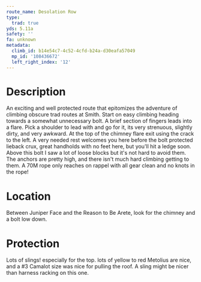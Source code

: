 ```yaml
---
route_name: Desolation Row
type:
  trad: true
yds: 5.11a
safety: ''
fa: unknown
metadata:
  climb_id: b14e54c7-4c52-4cfd-b24a-d30eafa57049
  mp_id: '108436672'
  left_right_index: '12'
---
```

# Description
An exciting and well protected route that epitomizes the adventure of climbing obscure trad routes at Smith.  Start on easy climbing heading towards a somewhat unnecessary bolt.  A brief section of fingers leads into a flare.  Pick a shoulder to lead with and go for it, its very strenuous, slightly dirty, and very awkward.  At the top of the chimney flare exit using the crack to the left.  A very needed rest welcomes you here before the bolt protected lieback crux, great handholds with no feet here, but you'll hit a ledge soon.  Above this bolt I saw a lot of loose blocks but it's not hard to avoid them.  The anchors are pretty high, and there isn't much hard climbing getting to them.  A 70M rope only reaches on rappel with all gear clean and no knots in the rope!

# Location
Between Juniper Face and the Reason to Be Arete, look for the chimney and a bolt low down.

# Protection
Lots of slings! especially for the top. lots of yellow to red Metolius are nice, and a #3 Camalot size was nice for pulling the roof.  A sling might be nicer than harness racking on this one.
